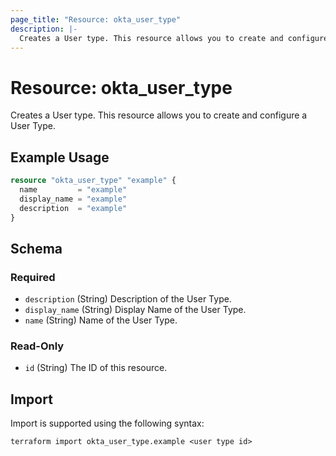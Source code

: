 ```yaml
---
page_title: "Resource: okta_user_type"
description: |-
  Creates a User type. This resource allows you to create and configure a User Type.
---
```


# Resource: okta_user_type

Creates a User type. This resource allows you to create and configure a User Type.

## Example Usage

```terraform
resource "okta_user_type" "example" {
  name         = "example"
  display_name = "example"
  description  = "example"
}
```

<!-- schema generated by tfplugindocs -->
## Schema

### Required

- `description` (String) Description of the User Type.
- `display_name` (String) Display Name of the User Type.
- `name` (String) Name of the User Type.

### Read-Only

- `id` (String) The ID of this resource.

## Import

Import is supported using the following syntax:

```shell
terraform import okta_user_type.example <user type id>
```
